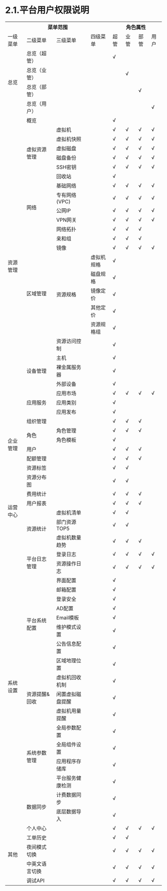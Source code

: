 # 2.1.平台用户权限说明

<table>
    <tr>
        <th colspan="4">菜单范围</th>
        <th colspan="4">角色属性</th>
    </tr>
    <tr>
        <td>一级菜单</td>
        <td>二级菜单</td>
        <td>三级菜单</td>
        <td>四级菜单</td>
        <td>超管</td>
        <td>业管</td>
        <td>部管</td>
        <td>用户</td>
    </tr>
    <tr>
        <td rowspan="4">总览</td>
        <td>总览（超管）</td><td></td><td></td>
        <td>√</td><td></td><td></td><td></td>
    </tr>
    <tr>
        <td>总览（业管）</td><td></td><td></td><td></td>
        <td>√</td><td></td><td></td>
    </tr>
    <tr>
        <td>总览（部管）</td><td></td><td></td><td></td><td></td>
        <td>√</td><td></td>
    </tr>
    <tr>
        <td>总览（用户）</td><td></td><td></td><td></td><td></td><td></td>
        <td>√</td>
    </tr>
    <tr>
        <td rowspan="26">资源管理</td>
        <td>概览</td><td></td><td></td>
        <td>√</td><td></td><td></td><td></td>
    </tr>
    <tr>
        <td rowspan="6">虚拟资源管理</td>
        <td>虚拟机</td><td></td>
        <td>√</td>
        <td>√</td>
        <td>√</td>
        <td>√</td>
    </tr>
    <tr>
        <td>虚拟机快照</td><td></td>
        <td>√</td>
        <td>√</td>
        <td>√</td>
        <td>√</td>
    </tr>
    <tr>
        <td>虚拟磁盘</td><td></td>
        <td>√</td>
        <td>√</td>
        <td>√</td>
        <td>√</td>
    </tr>
    <tr>
        <td>磁盘备份</td><td></td>
        <td>√</td>
        <td>√</td>
        <td>√</td>
        <td>√</td>
    </tr>
    <tr>
        <td>SSH密钥</td><td></td>
        <td>√</td>
        <td>√</td>
        <td>√</td>
        <td>√</td>
    </tr>
    <tr>
        <td>回收站</td><td></td>
        <td>√</td><td></td><td></td><td></td>
    </tr>
    <tr>
        <td rowspan="5">网络</td>
        <td>基础网络</td><td></td>
        <td>√</td>
        <td>√</td>
        <td>√</td>
        <td>√</td>
    </tr>
    <tr>
        <td>专有网络(VPC)</td><td></td>
        <td>√</td>
        <td>√</td>
        <td>√</td>
        <td>√</td>
    </tr>
    <tr>
        <td>公网IP</td><td></td>
        <td>√</td>
        <td>√</td>
        <td>√</td>
        <td>√</td>
    </tr>
    <tr>
        <td>VPN网关</td><td></td>
        <td>√</td>
        <td>√</td>
        <td>√</td>
        <td>√</td>
    </tr>
    <tr>
        <td>网络拓扑</td><td></td>
        <td>√</td>
        <td>√</td>
        <td>√</td><td></td>
    </tr>
    <tr>
        <td rowspan="8">区域管理</td>
        <td>亲和组</td><td></td>
        <td>√</td>
        <td>√</td>
        <td>√</td>
        <td></td>
    </tr>
    <tr>
        <td>镜像</td><td></td>
        <td>√</td>
        <td>√</td>
        <td>√</td>
        <td>√</td>
    </tr>
    <tr>
        <td rowspan="5">资源规格</td>
        <td>虚拟机规格</td>
        <td>√</td><td></td><td></td><td></td>
    </tr>
    <tr>
        <td>磁盘规格</td>
        <td>√</td><td></td><td></td><td></td>
    </tr>
    <tr>
        <td>镜像定价</td>
        <td>√</td><td></td><td></td><td></td>
    </tr>
    <tr>
        <td>其他定价</td>
        <td>√</td><td></td><td></td><td></td>
    </tr>
    <tr>
        <td>资源规格组</td>
        <td>√</td><td></td><td></td><td></td>
    </tr>
    <tr>
        <td>资源访问控制</td><td></td>
        <td>√</td><td></td><td></td><td></td>
    </tr>
    <tr>
        <td rowspan="3">设备管理</td>
        <td>主机</td><td></td>
        <td>√</td><td></td><td></td><td></td>
    </tr>
    <tr>
        <td>裸金属服务器</td><td></td>
        <td>√</td><td></td><td></td><td></td>
    </tr>
    <tr>
        <td>外部设备</td><td></td>
        <td>√</td><td></td><td></td><td></td>
    </tr>
    <tr>
    <td rowspan="3">应用服务</td>
    <td>应用市场</td><td></td>
    <td>√</td>
    <td>√</td>
    <td>√</td>
    <td>√</td>
</tr>
<tr>
    <td>应用类别</td><td></td>
    <td>√</td>
    <td></td>
    <td></td>
    <td></td>
</tr>
    <tr>
        <td>应用发布</td><td></td>
        <td>√</td>
        <td></td>
        <td></td>
        <td></td>
    </tr>
    <tr>
        <td rowspan="6">企业管理</td>
        <td>组织管理</td><td></td><td></td>
        <td>√</td>
        <td>√</td>
        <td>√</td><td></td>
    </tr>
    <tr>
        <td rowspan="2">角色</td>
        <td>角色管理</td><td></td>
        <td>√</td>
        <td>√</td>
        <td>√</td><td></td>
    </tr>
    <tr>
        <td>角色模板</td><td></td>
        <td>√</td><td></td><td></td><td></td>
    </tr>
    <tr>
        <td>用户</td><td></td><td></td>
        <td>√</td>
        <td>√</td>
        <td>√</td><td></td>
    </tr>
    <tr>
        <td>配额管理</td><td></td><td></td>
        <td>√</td>
        <td>√</td>
        <td>√</td><td></td>
    </tr>
    <tr>
        <td>资源标签</td><td></td><td></td>
        <td>√</td>
        <td>√</td><td></td><td></td>
    </tr>
    <tr>
        <td rowspan="6">运营中心</td>
        <td>资源分布图</td><td></td><td></td>
        <td>√</td>
        <td>√</td><td></td><td></td>
    </tr>
    <tr>
        <td>费用统计</td><td></td><td></td>
        <td>√</td>
        <td>√</td>
        <td>√</td><td></td>
    </tr>
     <tr>
        <td>用户报表</td><td></td><td></td>
        <td>√</td>
        <td>√</td>
        <td>√</td><td></td>
    </tr>
    <tr>
        <td rowspan="3">资源统计</td>
        <td>虚拟机清单</td><td></td>
        <td>√</td>
        <td>√</td><td></td><td></td>
    </tr>
    <tr>
        <td>部门资源TOP5</td><td></td>
        <td>√</td>
        <td>√</td><td></td><td></td>
    </tr>
    <tr>
        <td>虚拟机数量趋势</td><td></td>
        <td>√</td>
        <td>√</td>
        <td>√</td><td></td>
    </tr>
    <tr>
        <td rowspan="19">系统设置</td>
        <td rowspan="2">平台日志管理</td>
        <td>登录日志</td><td></td>
        <td>√</td>
        <td>√</td>
        <td>√</td>
        <td>√</td>
    </tr>
    <tr>
        <td>资源操作日志</td><td></td>
        <td>√</td>
        <td>√</td>
        <td>√</td>
        <td>√</td>
    </tr>
    <tr>
        <td rowspan="8">平台系统配置</td>
        <td>界面配置</td><td></td>
        <td>√</td><td></td><td></td><td></td>
    </tr>
    <tr>
        <td>邮箱配置</td><td></td>
        <td>√</td><td></td><td></td><td></td>
    </tr>
    <tr>
        <td>登录安全</td><td></td>
        <td>√</td><td></td><td></td><td></td>
    </tr>
    <tr>
        <td>AD配置</td><td></td>
        <td>√</td><td></td><td></td><td></td>
    </tr>
    <tr>
        <td>Email模板</td><td></td>
        <td>√</td><td></td><td></td><td></td>
    </tr>
    <tr>
        <td>维护模式设置</td><td></td>
        <td>√</td><td></td><td></td><td></td>
    </tr>
    <tr>
        <td>公告信息配置</td><td></td>
        <td>√</td><td></td><td></td><td></td>
    </tr>
    <tr>
        <td>区域地理位置</td><td></td>
        <td>√</td><td></td><td></td><td></td>
    </tr>
    <tr>
        <td rowspan="3">资源提醒&回收</td>
        <td>虚拟机回收机制</td><td></td>
        <td>√</td><td></td><td></td><td></td>
    </tr>
    <tr>
        <td>闲置虚拟磁盘提醒</td><td></td>
        <td>√</td><td></td><td></td><td></td>
    </tr>
    <tr>
        <td>虚拟机用量提醒</td><td></td>
        <td>√</td><td></td><td></td><td></td>
    </tr>
    <tr>
        <td rowspan="4">系统参数管理</td>
        <td>全局参数配置</td><td></td>
        <td>√</td><td></td><td></td><td></td>
    </tr>
    <tr>
        <td>全局组件设置</td><td></td>
        <td>√</td><td></td><td></td><td></td>
    </tr>
    <tr>
        <td>应用程序存储库</td><td></td>
        <td>√</td><td></td><td></td><td></td>
    </tr>
    <tr>
        <td>平台服务健康检测</td><td></td>
        <td>√</td><td></td><td></td><td></td>
    </tr>
    <tr>
        <td rowspan="2">数据同步</td>
        <td>计费数据同步</td><td></td>
        <td>√</td><td></td><td></td><td></td>
    </tr>
    <tr>
        <td>底层数据导入</td><td></td>
        <td>√</td><td></td><td></td><td></td>
    </tr>
    <tr>
        <td rowspan="6">其他</td>
          <tr>
        <td>个人中心</td><td></td><td></td>
        <td>√</td>
        <td>√</td>
        <td>√</td>
        <td>√</td>
    </tr>
        <td>工单历史</td><td></td><td></td>
        <td>√</td>
        <td>√</td>
        <td></td>
        <td></td>
    </tr>
    <tr>
        <td>夜间模式切换</td><td></td><td></td>
        <td>√</td>
        <td>√</td>
        <td>√</td>
        <td>√</td>
    </tr>
      <tr>
        <td>中英文语言切换</td><td></td><td></td>
        <td>√</td>
        <td>√</td>
        <td>√</td>
        <td>√</td>
    </tr>
    <tr>
        <td>调试API</td><td></td><td></td>
        <td>√</td>
        <td>√</td>
        <td>√</td>
        <td>√</td>
    </tr>
</table>

